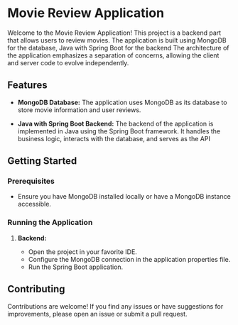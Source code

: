 # Movie Review Application

Welcome to the Movie Review Application! This project is a backend part that allows users to review movies. The application is built using MongoDB for the database, Java with Spring Boot for the backend The architecture of the application emphasizes a separation of concerns, allowing the client and server code to evolve independently.

## Features

- **MongoDB Database:** The application uses MongoDB as its database to store movie information and user reviews.

- **Java with Spring Boot Backend:** The backend of the application is implemented in Java using the Spring Boot framework. It handles the business logic, interacts with the database, and serves as the API 


## Getting Started

### Prerequisites

- Ensure you have MongoDB installed locally or have a MongoDB instance accessible.

### Running the Application

1. **Backend:**
   
   - Open the project in your favorite IDE.
   - Configure the MongoDB connection in the application properties file.
   - Run the Spring Boot application.





## Contributing

Contributions are welcome! If you find any issues or have suggestions for improvements, please open an issue or submit a pull request.


